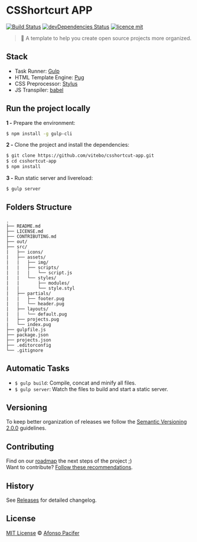 # CSShortcurt APP

[![Build Status](https://travis-ci.org/vitebo/csshortcut-app.svg?branch=master)](https://travis-ci.org/vitebo/csshortcut-app)
[![devDependencies Status](https://david-dm.org/vitebo/csshortcut-app/dev-status.svg)](https://david-dm.org/vitebo/csshortcut-app?type=dev)
[![licence mit](https://img.shields.io/badge/licence-MIT-blue.svg)](https://github.com/vitebo/csshortcut-app/blob/master/LICENSE.md)

> :rocket: A template to help you create open source projects more organized.

## Stack

- Task Runner: [Gulp](http://gulpjs.com/)
- HTML Template Engine: [Pug](https://pugjs.org/api/getting-started.html)
- CSS Preprocessor: [Stylus](http://stylus-lang.com/)
- JS Transpiler: [babel](https://babeljs.io/)

## Run the project locally

**1 -** Prepare the environment:

```sh
$ npm install -g gulp-cli
```

**2 -** Clone the project and install the dependencies:

```sh
$ git clone https://github.com/vitebo/csshortcut-app.git
$ cd csshortcut-app
$ npm install
```
**3 -** Run static server and livereload:

```sh
$ gulp server
```

## Folders Structure

	.
	├── README.md
	├── LICENSE.md
	├── CONTRIBUTING.md
	├── out/
	├── src/
	|   ├── icons/
	|   ├── assets/
	|   |   ├── img/
	|   |   ├── scripts/
	|   |   |   └── script.js
	|   |   └── styles/
	|   |       ├── modules/
	|   |       └── style.styl
	|   ├── partials/
	|   |   ├── footer.pug
	|   |   └── header.pug
	|   ├── layouts/
	|   |   └── default.pug
	|   ├── projects.pug
	|   └── index.pug
	├── gulpfile.js
	├── package.json
	├── projects.json
	├── .editorconfig
	└── .gitignore

## Automatic Tasks

- `$ gulp build`: Compile, concat and minify all files.
- `$ gulp server`: Watch the files to build and start a static server.

## Versioning

To keep better organization of releases we follow the [Semantic Versioning 2.0.0](http://semver.org/) guidelines.

## Contributing
Find on our [roadmap](https://github.com/vitebo/open-source-boilerplate/issues) the next steps of the project ;)
<br>
Want to contribute? [Follow these recommendations](https://github.com/vitebo/csshortcut-app/blob/master/CONTRIBUTING.md).

## History
See [Releases](https://github.com/vitebo/ocsshortcut-app/releases) for detailed changelog.

## License
[MIT License](https://github.com/afonsopacifer/open-source-boilerplate/blob/master/LICENSE.md) © [Afonso Pacifer](http://afonsopacifer.com/)
